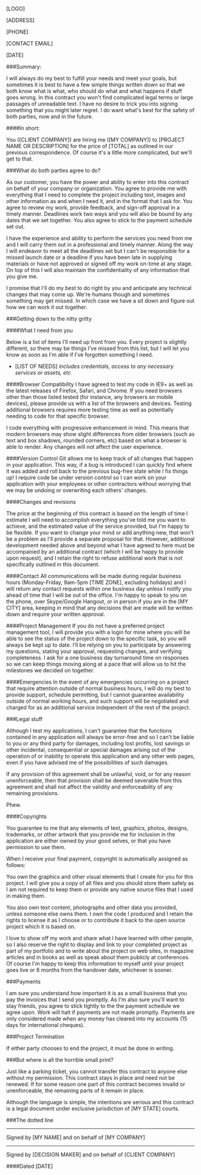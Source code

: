 [LOGO]

[ADDRESS]

[PHONE]

[CONTACT EMAIL]

[DATE]

###Summary:

I will always do my best to fulfill your needs and meet your goals, but sometimes it is best to have a few simple things written down so that we both know what is what, who should do what and what happens if stuff goes wrong. In this contract you won't find complicated legal terms or large passages of unreadable text. I have no desire to trick you into signing something that you might later regret. I do want what's best for the safety of both parties, now and in the future.

####In short:

You ([CLIENT COMPANY]) are hiring me ([MY COMPANY]) to [PROJECT NAME OR DESCRIPTION] for the price of [TOTAL] as outlined in our previous correspondence. Of course it's a little more complicated, but we'll get to that.

###What do both parties agree to do?

As our customer, you have the power and ability to enter into this contract on behalf of your company or organization. You agree to provide me with everything that I need to complete the project including text, images and other information as and when I need it, and in the format that I ask for. You agree to review my work, provide feedback, and sign-off approval in a timely manner. Deadlines work two ways and you will also be bound by any dates that we set together. You also agree to stick to the payment schedule set out.

I have the experience and ability to perform the services you need from me and I will carry them out in a professional and timely manner. Along the way I will endeavor to meet all the deadlines set but I can't be responsible for a missed launch date or a deadline if you have been late in supplying materials or have not approved or signed off my work on-time at any stage. On top of this I will also maintain the confidentiality of any information that you give me.

I promise that I'll do my best to do right by you and anticipate any technical changes that may come up. We're humans though and sometimes something may get missed. In which case we have a sit down and figure out how we can work it out together.

###Getting down to the nitty gritty

####What I need from you

Below is a list of items I’ll need up front from you. Every project is slightly different, so there may be things I’ve missed from this list, but I will let you know as soon as I'm able if I’ve forgotten something I need.

* [LIST OF NEEDS] *includes credentials, access to any necessary services or assets, etc*

####Browser Compatibility
I have agreed to test my code in IE9+ as well as the latest releases of Firefox, Safari, and Chrome. If you need browsers other than those listed tested (for instance, any browsers on mobile devices), please provide us with a list of the browsers and devices. Testing additional browsers requires more testing time as well as potentially needing to code for that specific browser.

I code everything with progressive enhancement in mind. This means that modern browsers may show slight differences from older browsers (such as text and box shadows, rounded corners, etc) based on what a browser is able to render. Any changes will not affect the user experience.

####Version Control
Git allows me to keep track of all changes that happen in your application. This way, if a bug is introduced I can quickly find where it was added and roll back to the previous bug-free state while I fix things up! I require code be under version control so I can work on your application with your employees or other contractors without worrying that we may be undoing or overwriting each others' changes.

####Changes and revisions

The price at the beginning of this contract is based on the length of time I estimate I will need to accomplish everything you’ve told me you want to achieve, and the estimated value of the service provided, but I'm happy to be flexible. If you want to change your mind or add anything new, that won’t be a problem as I'll provide a separate proposal for that. However, additional development needed above and beyond what I have agreed to here must be accompanied by an additional contract (which I will be happy to provide upon request), and I retain the right to refuse additional work that is not specifically outlined in this document.

####Contact
All communications will be made during regular business hours (Monday-Friday, 9am-5pm [TIME ZONE], excluding holidays) and I will return any contact requests within one business day unless I notify you ahead of time that I will be out of the office. I'm happy to speak to you on the phone, over Skype/Google Hangout, or in person if you are in the [MY CITY] area, keeping in mind that any decisions that are made will be written down and require your written approval.

####Project Management
If you do not have a preferred project management tool, I will provide you with a login for mine where you will be able to see the status of the project down to the specific task, so you will always be kept up to date. I’ll be relying on you to participate by answering my questions, stating your approval, requesting changes, and verifying completeness. I ask for a one business day turnaround time on responses so we can keep things moving along at a pace that will allow us to hit the milestones we decided on together.

####Emergencies
In the event of any emergencies occurring on a project that require attention outside of normal business hours, I will do my best to provide support, schedule permitting, but I cannot guarantee availability outside of normal working hours, and such support will be negotiated and charged for as an additional service independent of the rest of the project.

###Legal stuff

Although I test my applications, I can't guarantee that the functions contained in any application will always be error-free and so I can't be liable to you or any third party for damages, including lost profits, lost savings or other incidental, consequential or special damages arising out of the operation of or inability to operate this application and any other web pages, even if you have advised me of the possibilities of such damages.

If any provision of this agreement shall be unlawful, void, or for any reason unenforceable, then that provision shall be deemed severable from this agreement and shall not affect the validity and enforceability of any remaining provisions.

Phew.

####Copyrights

You guarantee to me that any elements of text, graphics, photos, designs, trademarks, or other artwork that you provide me for inclusion in the application are either owned by your good selves, or that you have permission to use them.

When I receive your final payment, copyright is automatically assigned as follows:

You own the graphics and other visual elements that I create for you for this project. I will give you a copy of all files and you should store them safely as I am not required to keep them or provide any native source files that I used in making them.

You also own text content, photographs and other data you provided, unless someone else owns them. I own the code I produced and I retain the rights to license it as I choose or to contribute it back to the open source project which it is based on.

I love to show off my work and share what I have learned with other people, so I also reserve the right to display and link to your completed project as part of my portfolio and to write about the project on web sites, in magazine articles and in books as well as speak about them publicly at conferences. Of course I'm happy to keep this information to myself until your project goes live or 6 months from the handover date, whichever is sooner.

###Payments

I am sure you understand how important it is as a small business that you pay the invoices that I send you promptly.  As I'm also sure you'll want to stay friends, you agree to stick tightly to the the payment schedule we agree upon.  Work will halt if payments are not made promptly.  Payments are only considered made when any money has cleared into my accounts (15 days for international cheques).

###Project Termination

If either party chooses to end the project, it must be done in writing.

###But where is all the horrible small print?

Just like a parking ticket, you cannot transfer this contract to anyone else without my permission. This contract stays in place and need not be renewed. If for some reason one part of this contract becomes invalid or unenforceable, the remaining parts of it remain in place.

Although the language is simple, the intentions are serious and this contract is a legal document under exclusive jurisdiction of [MY STATE] courts.

###The dotted line


__________________________________________________
Signed by [MY NAME] and on behalf of [MY COMPANY]


__________________________________________________
Signed by [DECISION MAKER] and on behalf of [CLIENT COMPANY]


####Dated [DATE]